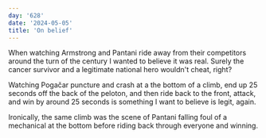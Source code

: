 ```yaml
---
day: '628'
date: '2024-05-05'
title: 'On belief'
---
```


When watching Armstrong and Pantani ride away from their competitors around the turn of the century I wanted to believe it was real. Surely the cancer survivor and a legitimate national hero wouldn't cheat, right?

Watching Pogačar puncture and crash at a the bottom of a climb, end up 25 seconds off the back of the peloton, and then ride back to the front, attack, and win by around 25 seconds is something I want to believe is legit, again.

Ironically, the same climb was the scene of Pantani falling foul of a mechanical at the bottom before riding back through everyone and winning.
